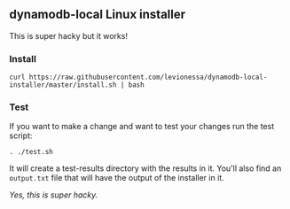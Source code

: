 ## dynamodb-local Linux installer

This is super hacky but it works!

### Install

```
curl https://raw.githubusercontent.com/levionessa/dynamodb-local-installer/master/install.sh | bash
```

### Test

If you want to make a change and want to test your changes run the test script:

```
. ./test.sh
```

It will create a test-results directory with the results in it. You'll also find
an `output.txt` file that will have the output of the installer in it.

*Yes, this is super hacky.*